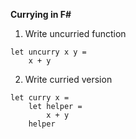 **Currying in F#**

1.  Write uncurried function

```
let uncurry x y = 
    x + y

```

2.  Write curried version

```
let curry x = 
    let helper = 
        x + y
    helper

```